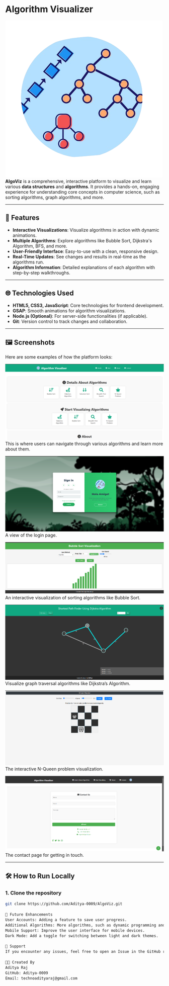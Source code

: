# Algorithm Visualizer

![Logo](VisualiserLogo.png)  
**AlgoViz** is a comprehensive, interactive platform to visualize and learn various **data structures** and **algorithms**. It provides a hands-on, engaging experience for understanding core concepts in computer science, such as sorting algorithms, graph algorithms, and more.

---

## 🚀 Features

- **Interactive Visualizations**: Visualize algorithms in action with dynamic animations.
- **Multiple Algorithms**: Explore algorithms like Bubble Sort, Dijkstra's Algorithm, BFS, and more.
- **User-Friendly Interface**: Easy-to-use with a clean, responsive design.
- **Real-Time Updates**: See changes and results in real-time as the algorithms run.
- **Algorithm Information**: Detailed explanations of each algorithm with step-by-step walkthroughs.

---

## 🌐 Technologies Used

- **HTML5, CSS3, JavaScript**: Core technologies for frontend development.
- **GSAP**: Smooth animations for algorithm visualizations.
- **Node.js (Optional)**: For server-side functionalities (if applicable).
- **Git**: Version control to track changes and collaboration.

---

## 🖼️ Screenshots

Here are some examples of how the platform looks:

![Home Page](Screenshots/Home_Page.png)  
This is where users can navigate through various algorithms and learn more about them.

![Login Page](Screenshots/Login.png)  
A view of the login page.

![Bubble Sort](Screenshots/Bubble_Sort.png)  
An interactive visualization of sorting algorithms like Bubble Sort.

![Dijkstra's Algorithm](Screenshots/Dijkstra.png)  
Visualize graph traversal algorithms like Dijkstra’s Algorithm.

![N-Queen Algorithm](Screenshots/NQueen.png)  
The interactive N-Queen problem visualization.

![Contact Us](Screenshots/ContactUs.png)  
The contact page for getting in touch.

---

## 🛠️ How to Run Locally

### 1. Clone the repository
```bash
git clone https://github.com/Aditya-0009/AlgoViz.git

🔄 Future Enhancements
User Accounts: Adding a feature to save user progress.
Additional Algorithms: More algorithms, such as dynamic programming and searching algorithms, can be added.
Mobile Support: Improve the user interface for mobile devices.
Dark Mode: Add a toggle for switching between light and dark themes.

🙏 Support
If you encounter any issues, feel free to open an Issue in the GitHub repository, and I’ll get back to you as soon as possible.

👨‍💻 Created By
Aditya Raj
GitHub: Aditya-0009
Email: technoadityaraj@gmail.com


